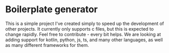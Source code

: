 # Boilerplate generator

This is a simple project I've created simply to speed up the development of other projects.
It currently only supports c files, but this is expected to change rapidly. Feel free to 
contribute - every bit helps. We are looking at adding support for kotlin, python, js, ts, 
and many other languages, as well as many different frameworks for them.